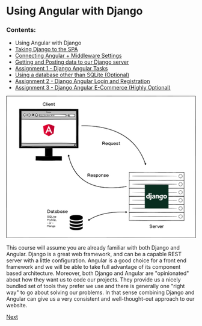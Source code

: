 # Using Angular with Django

### Contents:
* Using Angular with Django
* [Taking Django to the SPA](https://github.com/wgoode3/djangular/blob/master/page2.md)
* [Connecting Angular + Middleware Settings](https://github.com/wgoode3/djangular/blob/master/page3.md)
* [Getting and Posting data to our Django server](https://github.com/wgoode3/djangular/blob/master/page4.md)
* [Assignment 1 - Django Angular Tasks](https://github.com/wgoode3/djangular/blob/master/page5.md)
* [Using a database other than SQLite (Optional)](https://github.com/wgoode3/djangular/blob/master/page6.md)
* [Assignment 2 - Django Angular Login and Registration](https://github.com/wgoode3/djangular/blob/master/page7.md)
* [Assignment 3 - Django Angular E-Commerce (Highly Optional)](https://github.com/wgoode3/djangular/blob/master/page8.md)

<img src="https://raw.githubusercontent.com/wgoode3/djangular/master/assets/diagram1.png" alt="diagram.png" width="800px">

This course will assume you are already familiar with both Django and Angular. Django is a great web framework, and can be a capable REST server with a little configuration. Angular is a good choice for a front end framework and we will be able to take full advantage of its component based architecture. Moreover, both Django and Angular are "opinionated" about how they want us to code our projects. They provide us a nicely bundled set of tools they prefer we use and there is generally one "right way" to go about solving our problems. In that sense combining Django and Angular can give us a very consistent and well-thought-out approach to our website.

[Next](https://github.com/wgoode3/djangular/blob/master/page2.md)